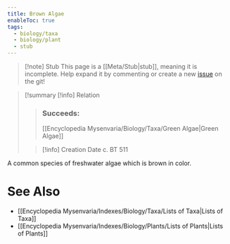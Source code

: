 ```yaml
---
title: Brown Algae
enableToc: true
tags:
  - biology/taxa
  - biology/plant
  - stub
---
```


> [!note] Stub
> This page is a [[Meta/Stub|stub]], meaning it is incomplete. Help expand it by commenting or create a new [issue](https://github.com/RagtimeGal/quartz--encyclopedia-mysenvaria/issues/new/choose) on the git!


> [!summary[](Meta/Stubs.md) [!info] Relation
> > ### Succeeds:
> > [[Encyclopedia Mysenvaria/Biology/Taxa/Green Algae|Green Algae]]
>
> > [!info] Creation Date
> > c. BT 511

A common species of freshwater algae which is brown in color.

# See Also
- [[Encyclopedia Mysenvaria/Indexes/Biology/Taxa/Lists of Taxa|Lists of Taxa]]
- [[Encyclopedia Mysenvaria/Indexes/Biology/Plants/Lists of Plants|Lists of Plants]]
